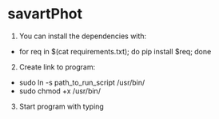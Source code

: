 # savartPhot

1. You can install the dependencies with:
  * for req in $(cat requirements.txt); do pip install $req; done
2. Create link to program:
  * sudo ln -s path_to_run_script /usr/bin/<name>
  * sudo chmod +x /usr/bin/<name>
3. Start program with typing <name> 
